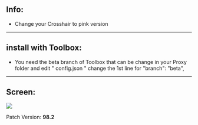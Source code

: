## Info:

- Change your Crosshair to pink version

---

## install with Toolbox:
  - You need the beta branch of Toolbox that can be change in your Proxy folder and edit " config.json  " 
change the 1st line for "branch": "beta",

---

## Screen: 

<img src=https://cdn.discordapp.com/attachments/750058700210831494/759377992836710450/unknown.png>

Patch Version: **98.2**
